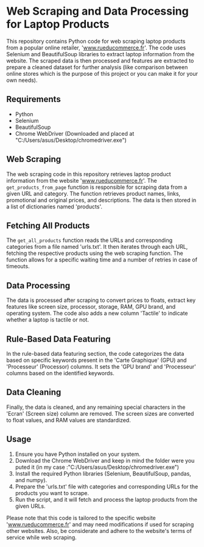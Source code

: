# Web Scraping and Data Processing for Laptop Products

This repository contains Python code for web scraping laptop products from a popular online retailer, 'www.rueducommerce.fr'. The code uses Selenium and BeautifulSoup libraries to extract laptop information from the website. The scraped data is then processed and features are extracted to prepare a cleaned dataset for further analysis (like comparison between online stores which is the purpose of this project or you can make it for your own needs).

## Requirements
- Python 
- Selenium
- BeautifulSoup 
- Chrome WebDriver (Downloaded and placed at "C:/Users/asus/Desktop/chromedriver.exe")

## Web Scraping
The web scraping code in this repository retrieves laptop product information from the website 'www.rueducommerce.fr'. The `get_products_from_page` function is responsible for scraping data from a given URL and category. The function retrieves product names, links, promotional and original prices, and descriptions. The data is then stored in a list of dictionaries named 'products'.

## Fetching All Products
The `get_all_products` function reads the URLs and corresponding categories from a file named 'urls.txt'. It then iterates through each URL, fetching the respective products using the web scraping function. The function allows for a specific waiting time and a number of retries in case of timeouts.

## Data Processing
The data is processed after scraping to convert prices to floats, extract key features like screen size, processor, storage, RAM, GPU brand, and operating system. The code also adds a new column 'Tactile' to indicate whether a laptop is tactile or not.

## Rule-Based Data Featuring
In the rule-based data featuring section, the code categorizes the data based on specific keywords present in the 'Carte Graphique' (GPU) and 'Processeur' (Processor) columns. It sets the 'GPU brand' and 'Processeur' columns based on the identified keywords.

## Data Cleaning
Finally, the data is cleaned, and any remaining special characters in the 'Ecran' (Screen size) column are removed. The screen sizes are converted to float values, and RAM values are standardized.

## Usage
1. Ensure you have Python installed on your system.
2. Download the Chrome WebDriver and keep in mind the folder were you puted it (in my case :"C:/Users/asus/Desktop/chromedriver.exe")
3. Install the required Python libraries (Selenium, BeautifulSoup, pandas, and numpy).
4. Prepare the 'urls.txt' file with categories and corresponding URLs for the products you want to scrape.
5. Run the script, and it will fetch and process the laptop products from the given URLs.

Please note that this code is tailored to the specific website 'www.rueducommerce.fr' and may need modifications if used for scraping other websites. Also, be considerate and adhere to the website's terms of service while web scraping.
